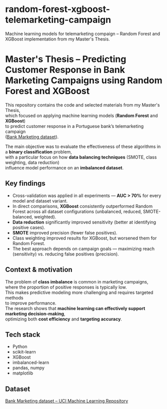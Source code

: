 # random-forest-xgboost-telemarketing-campaign
Machine learning models for telemarketing compaign – Random Forest and XGBoost implementation from my Master's Thesis.

# Master's Thesis – Predicting Customer Response in Bank Marketing Campaigns using Random Forest and XGBoost

This repository contains the code and selected materials from my Master's Thesis,  
which focused on applying machine learning models (**Random Forest** and **XGBoost**)  
to predict customer response in a Portuguese bank’s telemarketing campaign  
([Bank Marketing dataset](https://archive.ics.uci.edu/dataset/222/bank+marketing)).

The main objective was to evaluate the effectiveness of these algorithms in a **binary classification** problem,  
with a particular focus on how **data balancing techniques** (SMOTE, class weighting, data reduction)  
influence model performance on an **imbalanced dataset**.

## Key findings
- Cross-validation was applied in all experiments — **AUC > 70%** for every model and dataset variant.
- In direct comparisons, **XGBoost** consistently outperformed Random Forest across all dataset configurations (unbalanced, reduced, SMOTE-balanced, weighted).
- **Data reduction** significantly improved sensitivity (better at identifying positive cases).  
- **SMOTE** improved precision (fewer false positives).  
- Class weighting improved results for XGBoost, but worsened them for Random Forest.  
- The best approach depends on campaign goals — maximizing reach (sensitivity) vs. reducing false positives (precision).  

## Context & motivation
The problem of **class imbalance** is common in marketing campaigns,  
where the proportion of positive responses is typically low.  
This makes predictive modeling more challenging and requires targeted methods  
to improve performance.  
The research shows that **machine learning can effectively support marketing decision-making**,  
optimizing both **cost efficiency** and **targeting accuracy**.  

## Tech stack
- Python  
- scikit-learn  
- XGBoost  
- imbalanced-learn  
- pandas, numpy  
- matplotlib  

## Dataset
[Bank Marketing dataset – UCI Machine Learning Repository](https://archive.ics.uci.edu/dataset/222/bank+marketing)
